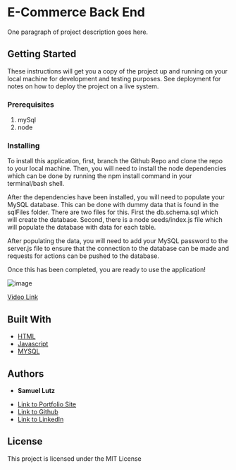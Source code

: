 # E-Commerce Back End

One paragraph of project description goes here.

## Getting Started

These instructions will get you a copy of the project up and running on your local machine for development and testing purposes. See deployment for notes on how to deploy the project on a live system.

### Prerequisites

1. mySql
2. node

### Installing
To install this application, first, branch the Github Repo and clone the repo to your local machine. Then, you will need to install the node dependencies which can be done by running the npm install command in your terminal/bash shell.

After the dependencies have been installed, you will need to populate your MySQL database. This can be done with dummy data that is found in the sqlFiles folder. There are two files for this. First the db.schema.sql which will create the database. Second, there is a node seeds/index.js file which will populate the database with data for each table.

After populating the data, you will need to add your MySQL password to the server.js file to ensure that the connection to the database can be made and requests for actions can be pushed to the database.

Once this has been completed, you are ready to use the application!

![image](https://user-images.githubusercontent.com/91674571/152652100-c6a0e093-ef90-46ac-9c64-ff1cabfc57d5.png)

[Video Link](https://watch.screencastify.com/v/bMuFQXAQzrVimdsNOWl4)

## Built With

* [HTML](https://developer.mozilla.org/en-US/docs/Web/HTML)
* [Javascript](https://developer.mozilla.org/en-US/docs/Web/JavaScript)
* [MYSQL](https://www.mysql.com/)

## Authors

* **Samuel Lutz** 

- [Link to Portfolio Site](https://samuellutz.github.io/Portfolio/)
- [Link to Github](https://github.com/samuellutz)
- [Link to LinkedIn](https://www.linkedin.com/in/samuel-lutz-77138020b/)


## License

This project is licensed under the MIT License 

